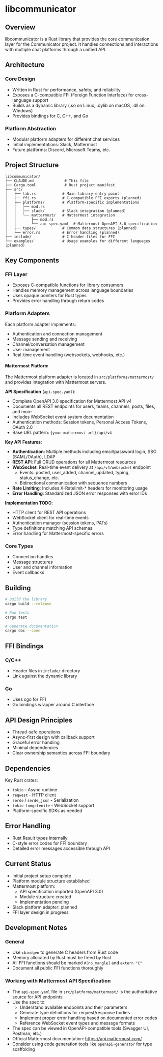# libcommunicator

## Overview

libcommunicator is a Rust library that provides the core communication layer for the Communicator project. It handles connections and interactions with multiple chat platforms through a unified API.

## Architecture

### Core Design
- Written in Rust for performance, safety, and reliability
- Exposes a C-compatible FFI (Foreign Function Interface) for cross-language support
- Builds as a dynamic library (.so on Linux, .dylib on macOS, .dll on Windows)
- Provides bindings for C, C++, and Go

### Platform Abstraction
- Modular platform adapters for different chat services
- Initial implementations: Slack, Mattermost
- Future platforms: Discord, Microsoft Teams, etc.

## Project Structure

```
libcommunicator/
├── CLAUDE.md              # This file
├── Cargo.toml             # Rust project manifest
├── src/
│   ├── lib.rs            # Main library entry point
│   ├── ffi.rs            # C-compatible FFI exports (planned)
│   ├── platforms/        # Platform-specific implementations
│   │   ├── mod.rs
│   │   ├── slack/        # Slack integration (planned)
│   │   └── mattermost/   # Mattermost integration
│   │       ├── mod.rs
│   │       └── api-spec.yaml  # Mattermost OpenAPI 3.0 specification
│   ├── types/            # Common data structures (planned)
│   └── error.rs          # Error handling (planned)
├── include/              # C header files for FFI
└── examples/             # Usage examples for different languages (planned)
```

## Key Components

### FFI Layer
- Exposes C-compatible functions for library consumers
- Handles memory management across language boundaries
- Uses opaque pointers for Rust types
- Provides error handling through return codes

### Platform Adapters
Each platform adapter implements:
- Authentication and connection management
- Message sending and receiving
- Channel/conversation management
- User management
- Real-time event handling (websockets, webhooks, etc.)

#### Mattermost Platform
The Mattermost platform adapter is located in `src/platforms/mattermost/` and provides integration with Mattermost servers.

**API Specification** (`api-spec.yaml`):
- Complete OpenAPI 3.0 specification for Mattermost API v4
- Documents all REST endpoints for users, teams, channels, posts, files, and more
- Includes WebSocket event system documentation
- Authentication methods: Session tokens, Personal Access Tokens, OAuth 2.0
- Base URL pattern: `{your-mattermost-url}/api/v4`

**Key API Features**:
- **Authentication**: Multiple methods including email/password login, SSO (SAML/OAuth), LDAP
- **REST API**: Full CRUD operations for all Mattermost resources
- **WebSocket**: Real-time event delivery at `/api/v4/websocket` endpoint
  - Events: posted, user_added, channel_updated, typing, status_change, etc.
  - Bidirectional communication with sequence numbers
- **Rate Limiting**: Includes X-Ratelimit-* headers for monitoring usage
- **Error Handling**: Standardized JSON error responses with error IDs

**Implementation TODO**:
- HTTP client for REST API operations
- WebSocket client for real-time events
- Authentication manager (session tokens, PATs)
- Type definitions matching API schemas
- Error handling for Mattermost-specific errors

### Core Types
- Connection handles
- Message structures
- User and channel information
- Event callbacks

## Building

```bash
# Build the library
cargo build --release

# Run tests
cargo test

# Generate documentation
cargo doc --open
```

## FFI Bindings

### C/C++
- Header files in `include/` directory
- Link against the dynamic library

### Go
- Uses cgo for FFI
- Go bindings wrapper around C interface

## API Design Principles

- Thread-safe operations
- Async-first design with callback support
- Graceful error handling
- Minimal dependencies
- Clear ownership semantics across FFI boundary

## Dependencies

Key Rust crates:
- `tokio` - Async runtime
- `reqwest` - HTTP client
- `serde` / `serde_json` - Serialization
- `tokio-tungstenite` - WebSocket support
- Platform-specific SDKs as needed

## Error Handling

- Rust Result types internally
- C-style error codes for FFI boundary
- Detailed error messages accessible through API

## Current Status

- Initial project setup complete
- Platform module structure established
- Mattermost platform:
  - API specification imported (OpenAPI 3.0)
  - Module structure created
  - Implementation pending
- Slack platform adapter: planned
- FFI layer design in progress

## Development Notes

### General
- Use `cbindgen` to generate C headers from Rust code
- Memory allocated by Rust must be freed by Rust
- All FFI functions should be marked `#[no_mangle]` and `extern "C"`
- Document all public FFI functions thoroughly

### Working with Mattermost API Specification
- The `api-spec.yaml` file in `src/platforms/mattermost/` is the authoritative source for API endpoints
- Use the spec to:
  - Understand available endpoints and their parameters
  - Generate type definitions for request/response bodies
  - Implement proper error handling based on documented error codes
  - Reference WebSocket event types and message formats
- The spec can be viewed in OpenAPI-compatible tools (Swagger UI, Postman, etc.)
- Official Mattermost documentation: https://api.mattermost.com/
- Consider using code generation tools like `openapi-generator` for type scaffolding
